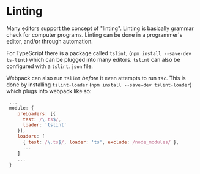 # Linting

Many editors support the concept of "linting".  Linting is basically grammar
check for computer programs.  Linting can be done in a programmer's editor,
and/or through automation.

For TypeScript there is a package called `tslint`, (`npm install --save-dev 
ts-lint`) which can be plugged into many editors.  `tslint` can also be 
configured with a `tslint.json` file.

Webpack can also run `tslint` _before_ it even attempts to run `tsc`.  This is
done by installing `tslint-loader` (`npm install --save-dev tslint-loader`)
which plugs into webpack like so:

```js
 ...
 module: {
    preLoaders: [{
      test: /\.ts$/,
      loader: 'tslint'
    }],
    loaders: [
      { test: /\.ts$/, loader: 'ts', exclude: /node_modules/ },
      ...
    ]
    ...
 }
```